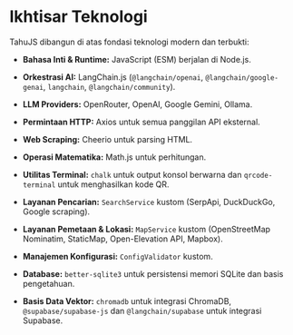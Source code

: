 # Ikhtisar Teknologi

TahuJS dibangun di atas fondasi teknologi modern dan terbukti:

- **Bahasa Inti & Runtime:** JavaScript (ESM) berjalan di Node.js.
- **Orkestrasi AI:** LangChain.js (`@langchain/openai`, `@langchain/google-genai`, `langchain`, `@langchain/community`).
- **LLM Providers:** OpenRouter, OpenAI, Google Gemini, Ollama.
- **Permintaan HTTP:** Axios untuk semua panggilan API eksternal.
- **Web Scraping:** Cheerio untuk parsing HTML.
- **Operasi Matematika:** Math.js untuk perhitungan.
- **Utilitas Terminal:** `chalk` untuk output konsol berwarna dan `qrcode-terminal` untuk menghasilkan kode QR.
- **Layanan Pencarian:** `SearchService` kustom (SerpApi, DuckDuckGo, Google scraping).
- **Layanan Pemetaan & Lokasi:** `MapService` kustom (OpenStreetMap Nominatim, StaticMap, Open-Elevation API, Mapbox).
- **Manajemen Konfigurasi:** `ConfigValidator` kustom.

- **Database:** `better-sqlite3` untuk persistensi memori SQLite dan basis pengetahuan.
- **Basis Data Vektor:** `chromadb` untuk integrasi ChromaDB, `@supabase/supabase-js` dan `@langchain/supabase` untuk integrasi Supabase.